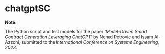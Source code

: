 # chatgptSC
**Note:**

The Python script and test models for the paper ‘*Model-Driven Smart Contract Generation Leveraging ChatGPT*’ by Nenad Petrovic and Issam Al-Azzoni, submitted to the *International Conference on Systems Engineering, 2023*.
